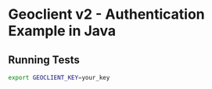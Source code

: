 # Geoclient v2 - Authentication Example in Java

## Running Tests

```sh
export GEOCLIENT_KEY=your_key
```
